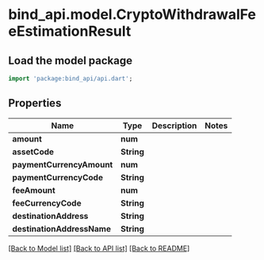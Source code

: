 # bind_api.model.CryptoWithdrawalFeeEstimationResult

## Load the model package
```dart
import 'package:bind_api/api.dart';
```

## Properties
Name | Type | Description | Notes
------------ | ------------- | ------------- | -------------
**amount** | **num** |  | 
**assetCode** | **String** |  | 
**paymentCurrencyAmount** | **num** |  | 
**paymentCurrencyCode** | **String** |  | 
**feeAmount** | **num** |  | 
**feeCurrencyCode** | **String** |  | 
**destinationAddress** | **String** |  | 
**destinationAddressName** | **String** |  | 

[[Back to Model list]](../README.md#documentation-for-models) [[Back to API list]](../README.md#documentation-for-api-endpoints) [[Back to README]](../README.md)


